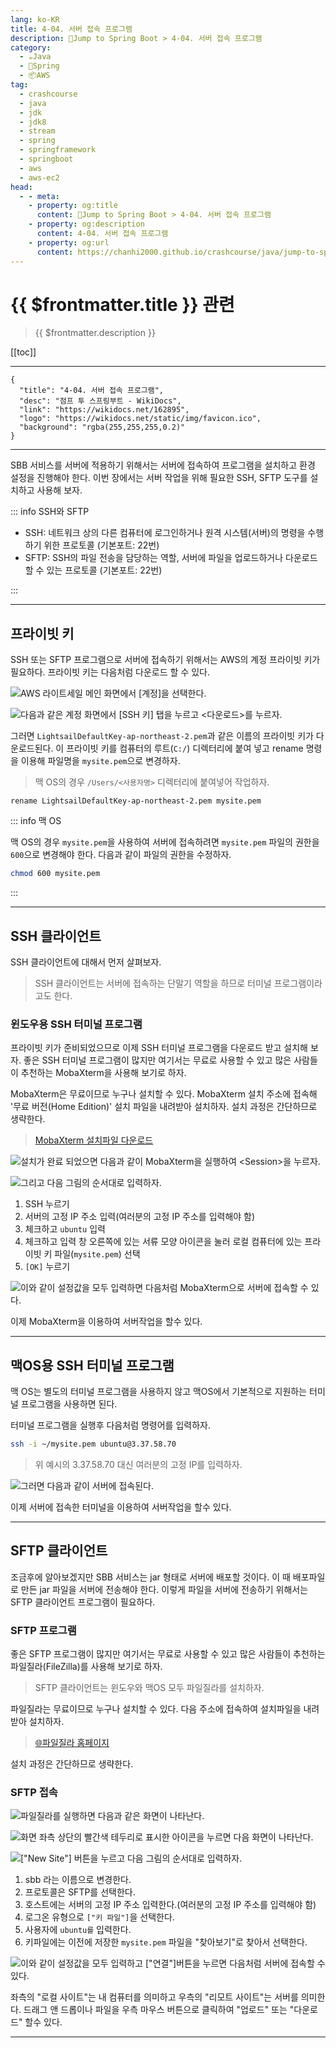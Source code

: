 ```yaml
---
lang: ko-KR
title: 4-04. 서버 접속 프로그램
description: 🍃Jump to Spring Boot > 4-04. 서버 접속 프로그램
category:
  - ☕️Java
  - 🍃Spring
  - 📦AWS
tag: 
  - crashcourse
  - java
  - jdk
  - jdk8
  - stream
  - spring
  - springframework
  - springboot
  - aws
  - aws-ec2
head:
  - - meta:
    - property: og:title
      content: 🍃Jump to Spring Boot > 4-04. 서버 접속 프로그램
    - property: og:description
      content: 4-04. 서버 접속 프로그램
    - property: og:url
      content: https://chanhi2000.github.io/crashcourse/java/jump-to-spring-boot/04D.html
---
```


# {{ $frontmatter.title }} 관련

> {{ $frontmatter.description }}

[[toc]]

---

```component VPCard
{
  "title": "4-04. 서버 접속 프로그램",
  "desc": "점프 투 스프링부트 - WikiDocs",
  "link": "https://wikidocs.net/162895",
  "logo": "https://wikidocs.net/static/img/favicon.ico",
  "background": "rgba(255,255,255,0.2)"
}
```

---

SBB 서비스를 서버에 적용하기 위해서는 서버에 접속하여 프로그램을 설치하고 환경 설정을 진행해야 한다. 이번 장에서는 서버 작업을 위해 필요한 SSH, SFTP 도구를 설치하고 사용해 보자.

::: info SSH와 SFTP

- SSH: 네트워크 상의 다른 컴퓨터에 로그인하거나 원격 시스템(서버)의 명령을 수행하기 위한 프로토콜 (기본포트: 22번)
- SFTP: SSH의 파일 전송을 담당하는 역할, 서버에 파일을 업로드하거나 다운로드 할 수 있는 프로토콜 (기본포트: 22번)

:::

---

## 프라이빗 키

SSH 또는 SFTP 프로그램으로 서버에 접속하기 위해서는 AWS의 계정 프라이빗 키가 필요하다. 프라이빗 키는 다음처럼 다운로드 할 수 있다.

![AWS 라이트세일 메인 화면에서 <FontIcon icon="iconfont icon-select"/>`[계정]`을 선택한다.](https://wikidocs.net/images/page/162895/C_4-04_1.png)

![다음과 같은 계정 화면에서 <FontIcon icon="iconfont icon-select"/>`[SSH 키]` 탭을 누르고 <FontIcon icon="iconfont icon-select"/>`<다운로드>`를 누르자.](https://wikidocs.net/images/page/162895/C_4-04_2.png)

그러면 <FontIcon icon="iconfont icon-file"/>`LightsailDefaultKey-ap-northeast-2.pem`과 같은 이름의 프라이빗 키가 다운로드된다. 이 프라이빗 키를 컴퓨터의 루트(`C:/`) 디렉터리에 붙여 넣고 rename 명령을 이용해 파일명을 `mysite.pem`으로 변경하자.

> 맥 OS의 경우 `/Users/<사용자명>` 디렉터리에 붙여넣어 작업하자.

```batch
rename LightsailDefaultKey-ap-northeast-2.pem mysite.pem
```
::: info 맥 OS

맥 OS의 경우 <FontIcon icon="iconfont icon-file"/>`mysite.pem`을 사용하여 서버에 접속하려면 <FontIcon icon="iconfont icon-file"/>`mysite.pem` 파일의 권한을 `600`으로 변경해야 한다. 다음과 같이 파일의 권한을 수정하자.

```sh
chmod 600 mysite.pem
```

:::

---

## SSH 클라이언트

SSH 클라이언트에 대해서 먼저 살펴보자.

> SSH 클라이언트는 서버에 접속하는 단말기 역할을 하므로 터미널 프로그램이라고도 한다.

### 윈도우용 SSH 터미널 프로그램

프라이빗 키가 준비되었으므로 이제 SSH 터미널 프로그램을 다운로드 받고 설치해 보자. 좋은 SSH 터미널 프로그램이 많지만 여기서는 무료로 사용할 수 있고 많은 사람들이 추천하는 MobaXterm을 사용해 보기로 하자.

MobaXterm은 무료이므로 누구나 설치할 수 있다. MobaXterm 설치 주소에 접속해 '무료 버전(Home Edition)' 설치 파일을 내려받아 설치하자. 설치 과정은 간단하므로 생략한다.

> [MobaXterm 설치파일 다운로드](https://mobaxterm.mobatek.net/download.html)

![설치가 완료 되었으면 다음과 같이 MobaXterm을 실행하여 <FontIcon icon="iconfont icon-select"/>`<Session>`을 누르자.](https://wikidocs.net/images/page/76430/4-07_3.png)

![그리고 다음 그림의 순서대로 입력하자.](https://wikidocs.net/images/page/76430/4-07_4.png)

1. SSH 누르기
2. 서버의 고정 IP 주소 입력(여러분의 고정 IP 주소를 입력해야 함)
3. 체크하고 `ubuntu` 입력
4. 체크하고 입력 창 오른쪽에 있는 서류 모양 아이콘을 눌러 로컬 컴퓨터에 있는 프라이빗 키 파일(<FontIcon icon="iconfont icon-file"/>`mysite.pem`) 선택
5. <FontIcon icon="iconfont icon-select"/>`[OK]` 누르기

![이와 같이 설정값을 모두 입력하면 다음처럼 MobaXterm으로 서버에 접속할 수 있다.](https://wikidocs.net/images/page/76430/4-07_5.png)

이제 MobaXterm을 이용하여 서버작업을 할수 있다.

---

## 맥OS용 SSH 터미널 프로그램

맥 OS는 별도의 터미널 프로그램을 사용하지 않고 맥OS에서 기본적으로 지원하는 터미널 프로그램을 사용하면 된다.

터미널 프로그램을 실행후 다음처럼 명령어를 입력하자.

```sh
ssh -i ~/mysite.pem ubuntu@3.37.58.70
```

> 위 예시의 3.37.58.70 대신 여러분의 고정 IP를 입력하자.

![그러면 다음과 같이 서버에 접속된다.](https://wikidocs.net/images/page/162895/O_4-04_3.png)

이제 서버에 접속한 터미널을 이용하여 서버작업을 할수 있다.

---

## SFTP 클라이언트

조금후에 알아보겠지만 SBB 서비스는 jar 형태로 서버에 배포할 것이다. 이 때 배포파일로 만든 jar 파일을 서버에 전송해야 한다. 이렇게 파일을 서버에 전송하기 위해서는 SFTP 클라이언트 프로그램이 필요하다.

### SFTP 프로그램

좋은 SFTP 프로그램이 많지만 여기서는 무료로 사용할 수 있고 많은 사람들이 추천하는 파일질라(FileZilla)를 사용해 보기로 하자.

> SFTP 클라이언트는 윈도우와 맥OS 모두 파일질라를 설치하자.

파일질라는 무료이므로 누구나 설치할 수 있다. 다음 주소에 접속하여 설치파일을 내려받아 설치하자.

> [🌐파일질라 홈페이지](https://filezilla-project.org/)

설치 과정은 간단하므로 생략한다.

### SFTP 접속

![파일질라를 실행하면 다음과 같은 화면이 나타난다.](https://wikidocs.net/images/page/162895/C_4-04_4.png)

![화면 좌측 상단의 빨간색 테두리로 표시한 아이콘을 누르면 다음 화면이 나타난다.](https://wikidocs.net/images/page/162895/C_4-04_5.png)

![<FontIcon icon="iconfont icon-select"/>`["New Site"]` 버튼을 누르고 다음 그림의 순서대로 입력하자.](https://wikidocs.net/images/page/162895/C_4-04_6.png)

1. sbb 라는 이름으로 변경한다.
2. 프로토콜은 SFTP를 선택한다.
3. 호스트에는 서버의 고정 IP 주소 입력한다.(여러분의 고정 IP 주소를 입력해야 함)
4. 로그온 유형으로 <FontIcon icon="iconfont icon-select"/>`["키 파일"]`을 선택한다.
5. 사용자에 `ubuntu를` 입력한다.
6. 키파일에는 이전에 저장한 <FontIcon icon="iconfont icon-file"/>`mysite.pem` 파일을 "찾아보기"로 찾아서 선택한다.

![이와 같이 설정값을 모두 입력하고 <FontIcon icon="iconfont icon-select"/>`["연결"]`버튼을 누르면 다음처럼 서버에 접속할 수 있다.](https://wikidocs.net/images/page/162895/O_4-04_7.png)

좌측의 "로컬 사이트"는 내 컴퓨터를 의미하고 우측의 "리모트 사이트"는 서버를 의미한다. 드래그 앤 드롭이나 파일을 우측 마우스 버튼으로 클릭하여 "업로드" 또는 "다운로드" 할수 있다.

---

<TagLinks />